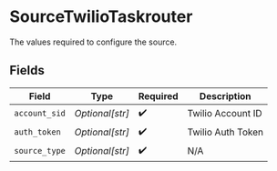 # SourceTwilioTaskrouter

The values required to configure the source.


## Fields

| Field              | Type               | Required           | Description        |
| ------------------ | ------------------ | ------------------ | ------------------ |
| `account_sid`      | *Optional[str]*    | :heavy_check_mark: | Twilio Account ID  |
| `auth_token`       | *Optional[str]*    | :heavy_check_mark: | Twilio Auth Token  |
| `source_type`      | *Optional[str]*    | :heavy_check_mark: | N/A                |